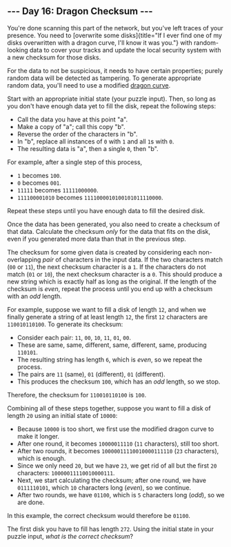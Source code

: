 ## \-\-- Day 16: Dragon Checksum \-\--

You\'re done scanning this part of the network, but you\'ve left traces
of your presence. You need to [overwrite some
disks]{title="If I ever find one of my disks overwritten with a dragon curve, I'll know it was you."}
with random-looking data to cover your tracks and update the local
security system with a new checksum for those disks.

For the data to not be suspicious, it needs to have certain properties;
purely random data will be detected as tampering. To generate
appropriate random data, you\'ll need to use a modified [dragon
curve](https://en.wikipedia.org/wiki/Dragon_curve).

Start with an appropriate initial state (your puzzle input). Then, so
long as you don\'t have enough data yet to fill the disk, repeat the
following steps:

-   Call the data you have at this point \"a\".
-   Make a copy of \"a\"; call this copy \"b\".
-   Reverse the order of the characters in \"b\".
-   In \"b\", replace all instances of `0` with `1` and all `1`s with
    `0`.
-   The resulting data is \"a\", then a single `0`, then \"b\".

For example, after a single step of this process,

-   `1` becomes `100`.
-   `0` becomes `001`.
-   `11111` becomes `11111000000`.
-   `111100001010` becomes `1111000010100101011110000`.

Repeat these steps until you have enough data to fill the desired disk.

Once the data has been generated, you also need to create a checksum of
that data. Calculate the checksum *only* for the data that fits on the
disk, even if you generated more data than that in the previous step.

The checksum for some given data is created by considering each
non-overlapping *pair* of characters in the input data. If the two
characters match (`00` or `11`), the next checksum character is a `1`.
If the characters do not match (`01` or `10`), the next checksum
character is a `0`. This should produce a new string which is exactly
half as long as the original. If the length of the checksum is *even*,
repeat the process until you end up with a checksum with an *odd*
length.

For example, suppose we want to fill a disk of length `12`, and when we
finally generate a string of at least length `12`, the first `12`
characters are `110010110100`. To generate its checksum:

-   Consider each pair: `11`, `00`, `10`, `11`, `01`, `00`.
-   These are same, same, different, same, different, same, producing
    `110101`.
-   The resulting string has length `6`, which is *even*, so we repeat
    the process.
-   The pairs are `11` (same), `01` (different), `01` (different).
-   This produces the checksum `100`, which has an *odd* length, so we
    stop.

Therefore, the checksum for `110010110100` is `100`.

Combining all of these steps together, suppose you want to fill a disk
of length `20` using an initial state of `10000`:

-   Because `10000` is too short, we first use the modified dragon curve
    to make it longer.
-   After one round, it becomes `10000011110` (`11` characters), still
    too short.
-   After two rounds, it becomes `10000011110010000111110` (`23`
    characters), which is enough.
-   Since we only need `20`, but we have `23`, we get rid of all but the
    first `20` characters: `10000011110010000111`.
-   Next, we start calculating the checksum; after one round, we have
    `0111110101`, which `10` characters long (*even*), so we continue.
-   After two rounds, we have `01100`, which is `5` characters long
    (*odd*), so we are done.

In this example, the correct checksum would therefore be `01100`.

The first disk you have to fill has length `272`. Using the initial
state in your puzzle input, *what is the correct checksum*?
